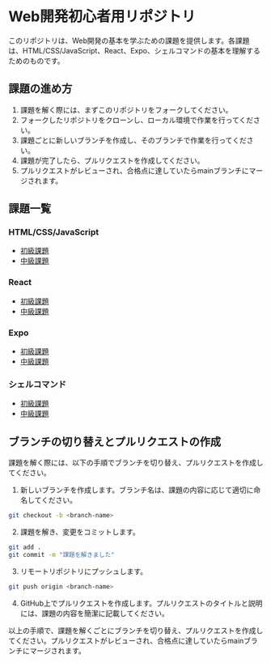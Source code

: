 # Web開発初心者用リポジトリ

このリポジトリは、Web開発の基本を学ぶための課題を提供します。各課題は、HTML/CSS/JavaScript、React、Expo、シェルコマンドの基本を理解するためのものです。

## 課題の進め方

1. 課題を解く際には、まずこのリポジトリをフォークしてください。
2. フォークしたリポジトリをクローンし、ローカル環境で作業を行ってください。
3. 課題ごとに新しいブランチを作成し、そのブランチで作業を行ってください。
4. 課題が完了したら、プルリクエストを作成してください。
5. プルリクエストがレビューされ、合格点に達していたらmainブランチにマージされます。

## 課題一覧

### HTML/CSS/JavaScript

- [初級課題](sample/html-css-js/beginner/README.md)
- [中級課題](sample/html-css-js/intermediate/README.md)

### React

- [初級課題](sample/react-basics/beginner/README.md)
- [中級課題](sample/react-basics/intermediate/README.md)

### Expo

- [初級課題](sample/expo-basics/beginner/README.md)
- [中級課題](sample/expo-basics/intermediate/README.md)

### シェルコマンド

- [初級課題](sample/shell-commands/beginner/README.md)
- [中級課題](sample/shell-commands/intermediate/README.md)

## ブランチの切り替えとプルリクエストの作成

課題を解く際には、以下の手順でブランチを切り替え、プルリクエストを作成してください。

1. 新しいブランチを作成します。ブランチ名は、課題の内容に応じて適切に命名してください。

```sh
git checkout -b <branch-name>
```

2. 課題を解き、変更をコミットします。

```sh
git add .
git commit -m "課題を解きました"
```

3. リモートリポジトリにプッシュします。

```sh
git push origin <branch-name>
```

4. GitHub上でプルリクエストを作成します。プルリクエストのタイトルと説明には、課題の内容を簡潔に記載してください。

以上の手順で、課題を解くごとにブランチを切り替え、プルリクエストを作成してください。プルリクエストがレビューされ、合格点に達していたらmainブランチにマージされます。
